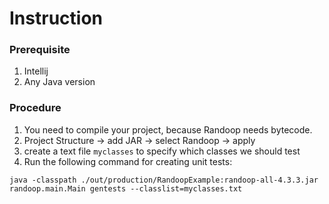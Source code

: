 # Instruction

### Prerequisite

1. Intellij
2. Any Java version

### Procedure

1. You need to compile your project, because Randoop needs bytecode.
2. Project Structure -> add JAR -> select Randoop -> apply
3. create a text file `myclasses` to specify which classes we should test
4. Run the following command for creating unit tests:

  `java -classpath ./out/production/RandoopExample:randoop-all-4.3.3.jar randoop.main.Main gentests --classlist=myclasses.txt` 
